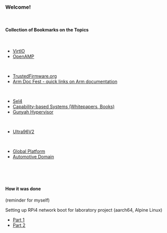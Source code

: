 ### Welcome!

</br>


#### Collection of Bookmarks on the Topics
</br>

- [VirtIO](https://github.com/malus-brandywine/malus-brandywine/blob/master/virtio/virtio.md)
- [OpenAMP](https://github.com/malus-brandywine/malus-brandywine/blob/master/OpenAMP/OpenAMP.md)
</br>

- [TrustedFirmware.org](https://github.com/malus-brandywine/malus-brandywine/blob/master/trusted-firmware/trusted-firmware.md)
- [Arm Doc Fest - quick links on Arm documentation](https://github.com/malus-brandywine/malus-brandywine/blob/master/arm/doc.md)
</br>

- [Sel4](https://github.com/malus-brandywine/malus-brandywine/blob/master/sel4/sel4.md)
- [Capability-based Systems (Whitepapers, Books)](https://github.com/malus-brandywine/malus-brandywine/blob/master/caps/caps.md)
- [Gunyah Hypervisor](https://github.com/malus-brandywine/malus-brandywine/blob/master/gunyah/gunyah.md)


</br>

- [Ultra96V2](https://github.com/malus-brandywine/malus-brandywine/blob/master/Ultra96V2/Ultra96V2.md)

</br>

- [Global Platform](https://github.com/malus-brandywine/malus-brandywine/blob/master/global-platform/global-platform.md)
- [Automotive Domain](https://github.com/malus-brandywine/malus-brandywine/blob/master/auto/auto.md)

</br>


</br>



</br>

#### How it was done
(reminder for myself)

Setting up RPi4 network boot for laboratory project
(aarch64, Alpine Linux)

* [Part 1](https://github.com/malus-brandywine/malus-brandywine/blob/master/Articles/RPi-netboot/rpi4-netboot-aarch64-alpine-part1.md)
* [Part 2](https://github.com/malus-brandywine/malus-brandywine/blob/master/Articles/RPi-netboot/rpi4-netboot-aarch64-alpine-part2.md)



